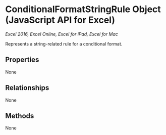 # ConditionalFormatStringRule Object (JavaScript API for Excel)

_Excel 2016, Excel Online, Excel for iPad, Excel for Mac_

Represents a string-related rule for a conditional format.

## Properties

None

## Relationships
None


## Methods
None

